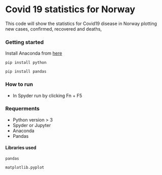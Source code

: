 # Covid 19 statistics for Norway
This code will show the statistics for Covid19 disease in Norway plotting new cases, confirmed, recovered and deaths,

### Getting started
Install Anaconda from [here](https://www.anaconda.com/products/individual)

`pip install python`

`pip install pandas`

### How to run
* In Spyder run by clicking Fn + F5 
### Requerments
* Python version > 3
* Spyder or Jupyter 
* Anaconda
* Pandas

#### Libraries used
`pandas`

`matplotlib.pyplot`

